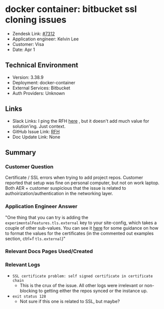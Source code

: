 
# docker container: bitbucket ssl cloning issues <!-- Ticket Title  Hint: include keywords to make it searchable -->

- Zendesk Link: [#7312](https://sourcegraph.zendesk.com/agent/tickets/7312)
- Application engineer: Kelvin Lee
- Customer: Visa <!-- Redact if this contains personally identifying information -->
- Date: Apr 1

<!-- Data populated from integration, speak to Ben Gordon or Michael Bali if not working -->
<!-- During Internal team trial, fill missing data manually (we are waiting for all data to sync) -->

## Technical Environment
- Version: 3.38.9
- Deployment: docker-container
- External Services: Bitbucket
- Auth Providers: Unknown


## Links
<!-- Data for application engineer manual entry -->
- Slack Links: I ping the RFH [here](https://sourcegraph.slack.com/archives/C02E4HE42BX/p1649388668786209) , but it doesn't add much value for solution'ing. Just context.
- GitHub Issue Link: [RFH](https://github.com/sourcegraph/customer/issues/818) 
- Doc Update Link: None

## Summary
### Customer Question
Certificate / SSL errors when trying to add project repos. Customer reported that setup was fine on personal computer, but not on work laptop. Both AER + customer suspicious that the issue is related to authoirization/authentication in the networking layer.

### Application Engineer Answer
"One thing that you can try is adding the `experimentalFeatures.tls.external` key to your site-config, which takes a couple of other sub-values. You can see it [here](https://docs.sourcegraph.com/admin/config/site_config#experimentalFeatures) for some guidance on how to format the values for the certificates (in the commented out examples section, ctrl+f `tls.external`)"

### Relevant Docs Pages Used/Created

### Relevant Logs
- `SSL certificate problem: self signed certificate in certificate chain`
   - This is the crux of the issue. All other logs were irrelevant or non-blocking to getting either the repos synced or the instance up. 
- `exit status 128 `
  - Not sure if this one is related to SSL, but maybe? 

<!-- Once complete, upload a copy to https://github.com/sourcegraph/support-tools-internal/tree/main/resolved-tickets as a .md file -->
<!-- Name the file 7312.md -->
